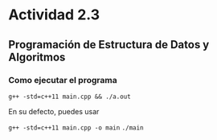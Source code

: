 # Actividad 2.3 
## Programación de Estructura de Datos y Algoritmos 

### Como ejecutar el programa
```g++ -std=c++11 main.cpp && ./a.out```

En su defecto, puedes usar 

```g++ -std=c++11 main.cpp -o main```
```./main```